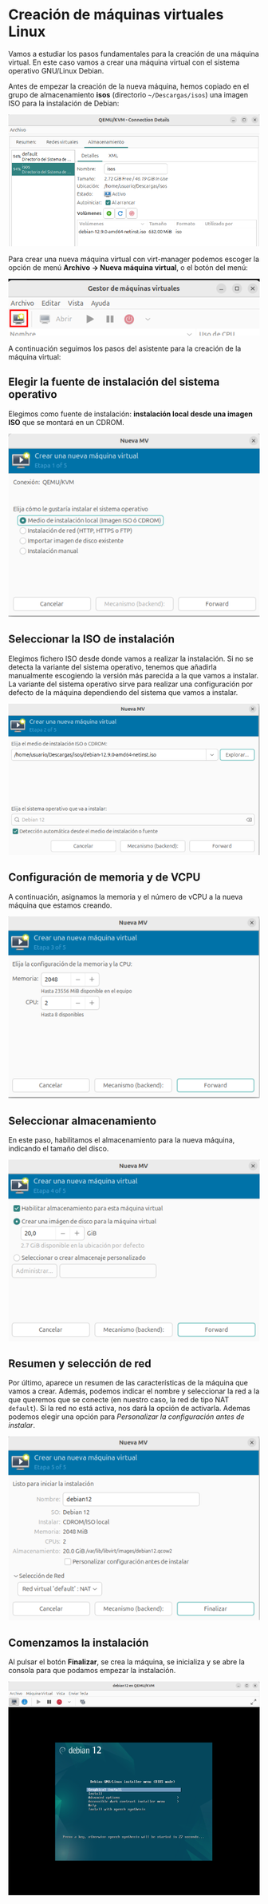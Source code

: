 # Creación de máquinas virtuales Linux

Vamos a estudiar los pasos fundamentales para la creación de una máquina virtual. En este caso vamos a crear una máquina virtual con el sistema operativo GNU/Linux Debian. 

Antes de empezar la creación de la nueva máquina, hemos copiado en el grupo de almacenamiento **isos** (directorio `~/Descargas/isos`) una imagen ISO para la instalación de Debian:

![virt-manager](img/virt-manager7.png)

Para crear una nueva máquina virtual con virt-manager podemos escoger la opción de menú **Archivo -> Nueva máquina virtual**, o el botón del menú:

![virt-manager](img/virt-manager6.png)

A continuación seguimos los pasos del asistente para la creación de la máquina virtual:

## Elegir la fuente de instalación del sistema operativo

Elegimos como fuente de instalación: **instalación local desde una imagen ISO** que se montará en un CDROM.

![virt-manager](img/virt-manager8.png)

## Seleccionar la ISO de instalación

Elegimos fichero ISO desde donde vamos a realizar la instalación. Si no se detecta la variante del sistema operativo, tenemos que añadirla manualmente escogiendo la versión más parecida a la que vamos a instalar.
La variante del sistema operativo sirve para realizar una configuración por defecto de la máquina dependiendo del sistema que vamos a instalar.

![virt-manager](img/virt-manager9.png)

## Configuración de memoria y de VCPU

A continuación, asignamos la memoria y el número de vCPU a la nueva máquina que estamos creando.

![virt-manager](img/virt-manager10.png)

## Seleccionar almacenamiento

En este paso, habilitamos el almacenamiento para la nueva máquina, indicando el tamaño del disco.

![virt-manager](img/virt-manager11.png)

## Resumen y selección de red

Por último, aparece un resumen de las características de la máquina que vamos a crear. Además, podemos indicar el nombre y seleccionar la red a la que queremos que se conecte (en nuestro caso, la red de tipo NAT `default`). Si la red no está activa, nos dará la opción de activarla. Ademas podemos elegir una opción para *Personalizar la configuración antes de instalar*. 

![virt-manager](img/virt-manager12.png)

## Comenzamos la instalación

Al pulsar el botón **Finalizar**, se crea la máquina, se inicializa y se abre la consola para que podamos empezar la instalación.

![virt-manager](img/virt-manager13.png)

